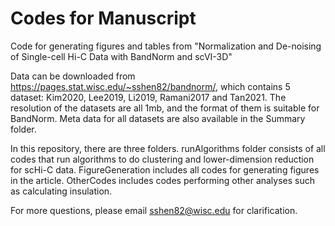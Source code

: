 # Codes for Manuscript
Code for generating figures and tables from "Normalization and De-noising of Single-cell Hi-C Data with BandNorm and scVI-3D"

Data can be downloaded from https://pages.stat.wisc.edu/~sshen82/bandnorm/, which contains 5 dataset: Kim2020, Lee2019, Li2019, Ramani2017 and Tan2021. The resolution of the datasets are all 1mb, and the format of them is suitable for BandNorm. Meta data for all datasets are also available in the Summary folder.

In this repository, there are three folders. runAlgorithms folder consists of all codes that run algorithms to do clustering and lower-dimension reduction for scHi-C data. FigureGeneration includes all codes for generating figures in the article. OtherCodes includes codes performing other analyses such as calculating insulation.

For more questions, please email sshen82@wisc.edu for clarification.
